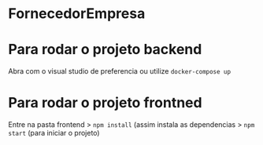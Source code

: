 # FornecedorEmpresa
# Para rodar o projeto backend
Abra com o visual studio de preferencia ou utilize `docker-compose up`

# Para rodar o projeto frontned
Entre na pasta frontend > `npm install` (assim instala as dependencias > `npm start` (para iniciar o projeto)
